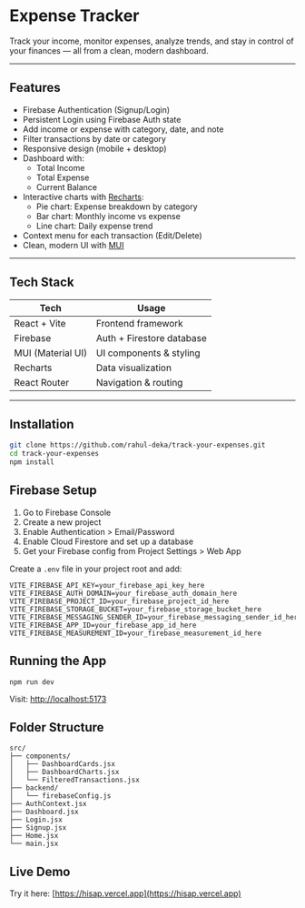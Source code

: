 # Expense Tracker

Track your income, monitor expenses, analyze trends, and stay in control of your finances — all from a clean, modern dashboard.

---

## Features

- Firebase Authentication (Signup/Login)
- Persistent Login using Firebase Auth state
- Add income or expense with category, date, and note
- Filter transactions by date or category
- Responsive design (mobile + desktop)
- Dashboard with:
  - Total Income
  - Total Expense
  - Current Balance
- Interactive charts with [Recharts](https://recharts.org/):
  - Pie chart: Expense breakdown by category
  - Bar chart: Monthly income vs expense
  - Line chart: Daily expense trend
- Context menu for each transaction (Edit/Delete)
- Clean, modern UI with [MUI](https://mui.com/)

---

## Tech Stack

| Tech            | Usage                        |
|-----------------|------------------------------|
| React + Vite    | Frontend framework            |
| Firebase        | Auth + Firestore database     |
| MUI (Material UI)| UI components & styling      |
| Recharts        | Data visualization            |
| React Router    | Navigation & routing          |

---

## Installation

```bash
git clone https://github.com/rahul-deka/track-your-expenses.git
cd track-your-expenses
npm install
```

## Firebase Setup
1. Go to Firebase Console
2. Create a new project
3. Enable Authentication > Email/Password
4. Enable Cloud Firestore and set up a database
5. Get your Firebase config from Project Settings > Web App
   
Create a `.env` file in your project root and add:
```
VITE_FIREBASE_API_KEY=your_firebase_api_key_here
VITE_FIREBASE_AUTH_DOMAIN=your_firebase_auth_domain_here
VITE_FIREBASE_PROJECT_ID=your_firebase_project_id_here
VITE_FIREBASE_STORAGE_BUCKET=your_firebase_storage_bucket_here
VITE_FIREBASE_MESSAGING_SENDER_ID=your_firebase_messaging_sender_id_here
VITE_FIREBASE_APP_ID=your_firebase_app_id_here
VITE_FIREBASE_MEASUREMENT_ID=your_firebase_measurement_id_here
```

## Running the App
```
npm run dev
```
Visit: [http://localhost:5173](http://localhost:5173)

## Folder Structure
```
src/
├── components/
│   ├── DashboardCards.jsx
│   ├── DashboardCharts.jsx
│   └── FilteredTransactions.jsx
├── backend/
│   └── firebaseConfig.js
├── AuthContext.jsx
├── Dashboard.jsx
├── Login.jsx
├── Signup.jsx
├── Home.jsx
└── main.jsx
```

## Live Demo

Try it here: [https://hisap.vercel.app](https://hisap.vercel.app)